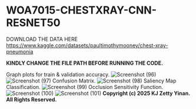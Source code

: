 # WOA7015-CHESTXRAY-CNN-RESNET50
DOWNLOAD THE DATA HERE
https://www.kaggle.com/datasets/paultimothymooney/chest-xray-pneumonia

**KINDLY CHANGE THE FILE PATH BEFORE RUNNING THE CODE.**

Graph plots for train & validation accuracy.
![Screenshot (96)](https://github.com/user-attachments/assets/5ee0b4f8-c754-4f08-afa3-e85600142ee0)
![Screenshot (97)](https://github.com/user-attachments/assets/cf03699e-6bff-4d1a-b0f9-b4f3ee94e3fd)
Confusion Matrix.
![Screenshot (98)](https://github.com/user-attachments/assets/23e55264-0cb1-46b0-b6a3-d03231a2d1fd)
Saliency Map Classification.
![Screenshot (99)](https://github.com/user-attachments/assets/fa003c58-bc8c-42b9-a3f0-4ac86c1f4042)
Occlusion Sensitivity Function.
![Screenshot (100)](https://github.com/user-attachments/assets/a225d284-9e14-48a6-8d2f-a33564a2d567)
![Screenshot (101)](https://github.com/user-attachments/assets/2b0bfea5-c737-431c-97cd-1dba58ce8226)
**Copyright (c) 2025 KJ Zetty Yinan. All Rights Reserved.**
